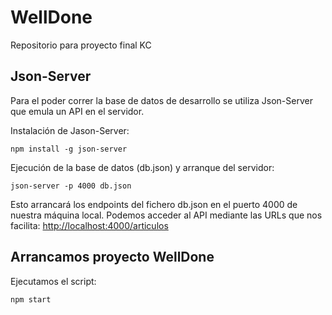 # WellDone
Repositorio para proyecto final KC

## Json-Server

Para el poder correr la base de datos de desarrollo se utiliza Json-Server que emula un API en el servidor.

Instalación de Jason-Server:

```script
npm install -g json-server
```
Ejecución de la base de datos (db.json) y arranque del servidor:

```script
json-server -p 4000 db.json
```

Esto arrancará los endpoints del fichero db.json en el puerto 4000 de nuestra máquina local. Podemos acceder al API mediante las URLs que nos facilita: [http://localhost:4000/articulos](http://localhost:4000/articulos)

## Arrancamos proyecto WellDone

Ejecutamos el script:

```script
npm start
```

